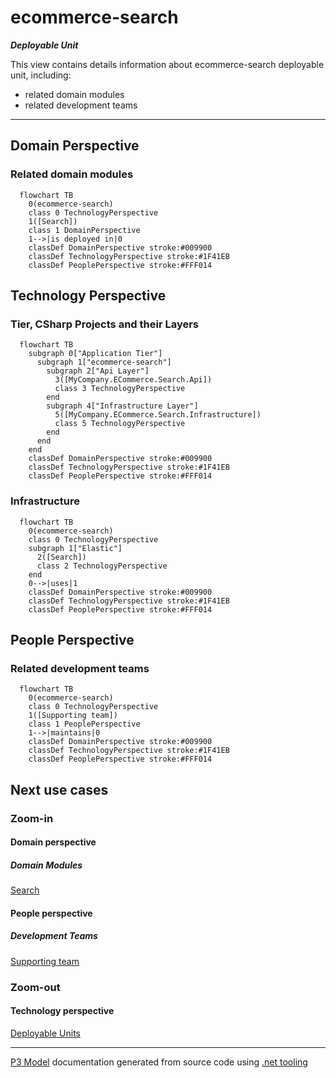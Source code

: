 ﻿
# ecommerce-search

***Deployable Unit***  

This view contains details information about ecommerce-search deployable unit, including:
- related domain modules
- related development teams  

---



## Domain Perspective


### Related domain modules

```mermaid
  flowchart TB
    0(ecommerce-search)
    class 0 TechnologyPerspective
    1([Search])
    class 1 DomainPerspective
    1-->|is deployed in|0
    classDef DomainPerspective stroke:#009900
    classDef TechnologyPerspective stroke:#1F41EB
    classDef PeoplePerspective stroke:#FFF014
```

## Technology Perspective


### Tier, CSharp Projects and their Layers

```mermaid
  flowchart TB
    subgraph 0["Application Tier"]
      subgraph 1["ecommerce-search"]
        subgraph 2["Api Layer"]
          3([MyCompany.ECommerce.Search.Api])
          class 3 TechnologyPerspective
        end
        subgraph 4["Infrastructure Layer"]
          5([MyCompany.ECommerce.Search.Infrastructure])
          class 5 TechnologyPerspective
        end
      end
    end
    classDef DomainPerspective stroke:#009900
    classDef TechnologyPerspective stroke:#1F41EB
    classDef PeoplePerspective stroke:#FFF014
```

### Infrastructure

```mermaid
  flowchart TB
    0(ecommerce-search)
    class 0 TechnologyPerspective
    subgraph 1["Elastic"]
      2([Search])
      class 2 TechnologyPerspective
    end
    0-->|uses|1
    classDef DomainPerspective stroke:#009900
    classDef TechnologyPerspective stroke:#1F41EB
    classDef PeoplePerspective stroke:#FFF014
```

## People Perspective


### Related development teams

```mermaid
  flowchart TB
    0(ecommerce-search)
    class 0 TechnologyPerspective
    1([Supporting team])
    class 1 PeoplePerspective
    1-->|maintains|0
    classDef DomainPerspective stroke:#009900
    classDef TechnologyPerspective stroke:#1F41EB
    classDef PeoplePerspective stroke:#FFF014
```

## Next use cases


### Zoom-in


#### Domain perspective


##### Domain Modules

[Search](../../Domain/Modules/Search/Search-module.md)  

#### People perspective


##### Development Teams

[Supporting team](../../People/DevelopmentTeams/SupportingTeam.md)  

### Zoom-out


#### Technology perspective

[Deployable Units](DeployableUnits.md)  

---

[P3 Model](https://github.com/P3-model/P3-model) documentation generated from source code using [.net tooling](https://github.com/P3-model/P3-model-dotnet)